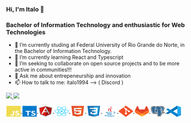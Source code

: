 ### Hi, I'm Italo 👋
### Bachelor of Information Technology and enthusiastic for Web Technologies


- 🔭 I’m currently studing at Federal University of Rio Grande do Norte, in the Bachelor of Information Technology.
- 🌱 I’m currently learning React and Typescript
- 👯 I’m seeking to collaborate on open source projects and to be more active in communities!!!
- 💬 Ask me about entrepeneurship and innovation
- 📫 How to talk to me: italo1994 --> ( Discord )


<div align="">
  <a href="https://github.com/Italo1994">
  <img height="180em" src="https://github-readme-stats.vercel.app/api?username=Italo1994&show_icons=true&theme=dark&include_all_commits=true&count_private=true"/>
  <img height="180em" src="https://github-readme-stats.vercel.app/api/top-langs/?username=Italo1994&layout=compact&langs_count=7&theme=dark"/>
</div>
  
<div style="display: inline_block"><br>
  <img align="center" alt="Italo-Js" height="30" width="40" src="https://raw.githubusercontent.com/devicons/devicon/master/icons/javascript/javascript-plain.svg">
  <img align="center" alt="Italo-Ts" height="30" width="40" src="https://raw.githubusercontent.com/devicons/devicon/master/icons/typescript/typescript-plain.svg">
  <img align="center" alt="Italo-React" height="30" width="40" src="https://raw.githubusercontent.com/devicons/devicon/master/icons/angularjs/angularjs-original.svg">
  <img align="center" alt="Italo-React" height="30" width="40" src="https://raw.githubusercontent.com/devicons/devicon/master/icons/react/react-original.svg">
  <img align="center" alt="Italo-HTML" height="30" width="40" src="https://raw.githubusercontent.com/devicons/devicon/master/icons/html5/html5-original.svg">
  <img align="center" alt="Italo-CSS" height="30" width="40" src="https://raw.githubusercontent.com/devicons/devicon/master/icons/css3/css3-original.svg">
  <img align="center" alt="Italo-Java" height="30" width="40" src="https://raw.githubusercontent.com/devicons/devicon/master/icons/java/java-original.svg">
  <img align="center" alt="Italo-Github" height="30" width="40" src="https://raw.githubusercontent.com/devicons/devicon/master/icons/git/git-original.svg">
  <img align="center" alt="Italo-Gitlab" height="30" width="40" src="https://raw.githubusercontent.com/devicons/devicon/master/icons/gitlab/gitlab-original.svg">
  <img align="center" alt="Italo-Gitlab" height="30" width="40" src="https://raw.githubusercontent.com/devicons/devicon/master/icons/postgresql/postgresql-original.svg">
  <img align="center" alt="Italo-Gitlab" height="30" width="40" src="https://raw.githubusercontent.com/devicons/devicon/master/icons/vscode/vscode-original.svg">
</div>
